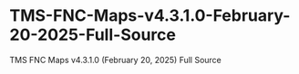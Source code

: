 # TMS-FNC-Maps-v4.3.1.0-February-20-2025-Full-Source
TMS FNC Maps v4.3.1.0 (February 20, 2025) Full Source

